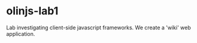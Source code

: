 # olinjs-lab1
Lab investigating client-side javascript frameworks. We create a 'wiki' web application.
